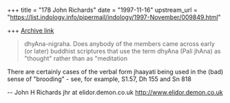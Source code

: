 +++
title = "178 John Richards"
date = "1997-11-16"
upstream_url = "https://list.indology.info/pipermail/indology/1997-November/009849.html"

+++
[Archive link](https://list.indology.info/pipermail/indology/1997-November/009849.html)

>dhyAna-nigraha. Does anybody of the members came
>across early (or later) buddhist scriptures that
>use the term dhyAna (Pali jhAna) as "thought"
>rather than as "meditation

There are certainly cases of the verbal form jhaayati being used in the
(bad) sense of "brooding" - see, for example, S1.57, Dh 155 and Sn 818

--
John H Richards
jhr at elidor.demon.co.uk
http://www.elidor.demon.co.uk



